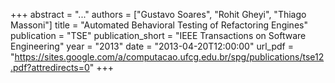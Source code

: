 +++
abstract = "..."
authors = ["Gustavo Soares", "Rohit Gheyi", "Thiago Massoni"]
title = "Automated Behavioral Testing of Refactoring Engines"
publication = "TSE"
publication_short = "IEEE Transactions on Software Engineering"
year = "2013"
date = "2013-04-20T12:00:00" 
url_pdf = "https://sites.google.com/a/computacao.ufcg.edu.br/spg/publications/tse12.pdf?attredirects=0"
+++